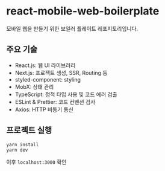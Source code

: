 # react-mobile-web-boilerplate

모바일 웹을 만들기 위한 보일러 플레이트 레포지토리입니다.

## 주요 기술

- React.js: 웹 UI 라이브러리
- Next.js: 프로젝트 생성, SSR, Routing 등
- styled-component: styling
- MobX: 상태 관리
- TypeScript: 정적 타입 사용 및 코드 에러 검출
- ESLint & Prettier: 코드 컨벤션 검사
- Axios: HTTP 비동기 통신

## 프로젝트 실행

```
yarn install 
yarn dev
```
이후 `localhost:3000` 확인
